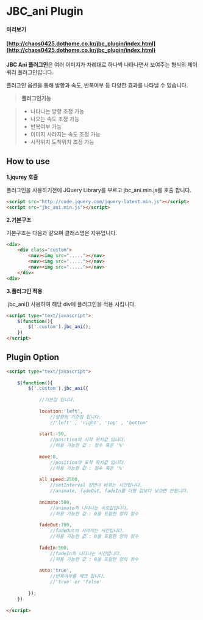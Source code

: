 
JBC_ani Plugin 
============
#### 미리보기

#### [http://chaos0425.dothome.co.kr/jbc_plugin/index.html](http://chaos0425.dothome.co.kr/jbc_plugin/index.html)

**JBC Ani 플러그인**은 여러 이미지가 차례대로 하나씩 나타나면서 보여주는 형식의 제이쿼리 플러그인입니다.

플러그인 옵션을 통해 방향과 속도, 반복여부 등 다양한 효과를 나타낼 수 있습니다.

> **플러그인기능**

> - 나타나는 방향 조정 가능
> - 나오는 속도 조정 가능
> - 반복여부 가능
> - 이미지 사라지는 속도 조정 가능
> - 시작위치 도착위치 조정 가능




## How to use
**1.jqurey 호출**

플러그인을 사용하기전에 JQuery Library를 부르고 jbc_ani.min.js를 호출 합니다.
```html
<script src="http://code.jquery.com/jquery-latest.min.js"></script>
<script src="jbc_ani.min.js"></script> 
```
**2.기본구조**

기본구조는 다음과 같으며 클래스명은 자유입니다.
```html
<div> 
    <div class="custom">
        <nav><img src="....."></nav>
        <nav><img src="....."></nav>
        <nav><img src="....."></nav>
    </div>    
<div> 
```

**3.플러그인 적용**

.jbc_ani() 사용하여 해당 div에 플러그인을 적용 시킵니다.
```html
<script type="text/javascript">
    $(function(){
        $('.custom').jbc_ani();
    })
</script> 
```





## Plugin Option
```html
<script type="text/javascript">
 
    $(function(){
        $('.custom').jbc_ani({
             
            //기본값 입니다.
    
            location:'left',
                //방향의 기준점 입니다. 
                //'left' , 'right', 'top' , 'bottom' 
    
            start:-50,
                //position의 시작 위치값 입니다.
                //허용 가능한 값 : 정수 혹은 '%'
    
            move:0,
                //position의 도착 위치값 입니다.
                //허용 가능한 값 : 정수 혹은 '%'
    
            all_speed:2500,
                //setInterval 장면이 바뀌는 시간입니다.
                //animate, fadeOut, fadeIn를 더한 값보다 낮으면 안됩니다.
    
            animate:500,
                //animate의 나타나는 속도값입니다.
                //허용 가능한 값 : 0을 포함한 양의 정수
    
            fadeOut:700,
                //fadeOut의 사라지는 시간입니다.
                //허용 가능한 값 : 0을 포함한 양의 정수
    
            fadeIn:500,
                //fadeIn의 나타나는 시간입니다.
                //허용 가능한 값 : 0을 포함한 양의 정수
    
            auto:'true',
                //반복여부를 체크 합니다. 
                //'true' or 'false' 
 
        });
    })
 
</script> 
```
